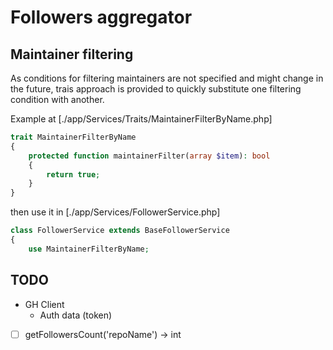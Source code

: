 # Followers aggregator

## Maintainer filtering

As conditions for filtering maintainers are not specified and might change in the future, trais approach is provided to quickly substitute one filtering condition with another.

Example at [./app/Services/Traits/MaintainerFilterByName.php]

```php
trait MaintainerFilterByName
{
    protected function maintainerFilter(array $item): bool
    {
        return true;
    }
}
```

then use it in [./app/Services/FollowerService.php]

```php
class FollowerService extends BaseFollowerService
{
    use MaintainerFilterByName;
```

## TODO

- GH Client
  - Auth data (token)

- [ ] getFollowersCount('repoName') -> int
